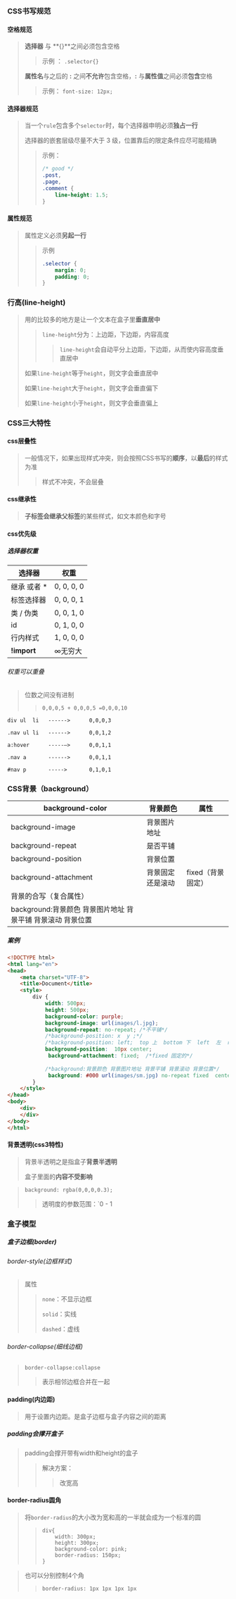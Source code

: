 ### CSS书写规范

#### 空格规范

> **选择器** 与 **{}**之间必须包含空格
>
> > 示例 ： `.selector{}`
>
> **属性名**与之后的 **:** 之间**不允许**包含空格，**:** 与**属性值**之间必须**包含**空格
>
> > 示例： `font-size: 12px;`

#### 选择器规范

> 当一个`rule`包含多个`selector`时，每个选择器申明必须**独占一行**
>
> 选择器的嵌套层级尽量不大于 3 级，位置靠后的限定条件应尽可能精确
>
> > 示例：
> >
> > ```css
> > /* good */
> > .post,
> > .page,
> > .comment {
> >     line-height: 1.5;
> > }
> > ```

#### 属性规范

> 属性定义必须**另起一行**
>
> > 示例
> >
> > ```css
> > .selector {
> >     margin: 0;
> >     padding: 0;
> > }
> > ```



### 行高(line-height)

> 用的比较多的地方是让一个文本在盒子里**垂直居中**
>
> > `line-height`分为：上边距，下边距，内容高度
> >
> > > `line-height`会自动平分上边距，下边距，从而使内容高度垂直居中
>
> 如果`line-height`等于`height`，则文字会垂直居中
>
> 如果`line-height`大于`height`，则文字会垂直偏下
>
> 如果`line-height`小于`height`，则文字会垂直偏上



### CSS三大特性

#### css层叠性

> 一般情况下，如果出现样式冲突，则会按照CSS书写的**顺序**，以**最后**的样式为准
>
> > 样式不冲突，不会层叠

#### css继承性

> **子标签会继承父标签**的某些样式，如文本颜色和字号

#### css优先级

##### 选择器权重

| 选择器      | 权重       |
| ----------- | ---------- |
| 继承 或者 * | 0, 0, 0, 0 |
| 标签选择器  | 0, 0, 0, 1 |
| 类 / 伪类   | 0, 0, 1, 0 |
| id          | 0, 1, 0, 0 |
| 行内样式    | 1, 0, 0, 0 |
| **!import** | ∞无穷大    |

###### 权重可以重叠

> 位数之间没有进制
>
> > `0,0,0,5 + 0,0,0,5 =0,0,0,10`

```
div ul  li   ------>      0,0,0,3

.nav ul li   ------>      0,0,1,2

a:hover      -----—>      0,0,1,1

.nav a       ------>      0,0,1,1   

#nav p       ----->       0,1,0,1
```



### CSS背景（background）

| background-color                                            | 背景颜色         | 属性              |
| ----------------------------------------------------------- | ---------------- | ----------------- |
| background-image                                            | 背景图片地址     |                   |
| background-repeat                                           | 是否平铺         |                   |
| background-position                                         | 背景位置         |                   |
| background-attachment                                       | 背景固定还是滚动 | fixed（背景固定） |
| 背景的合写（复合属性）                                      |                  |                   |
| background:背景颜色 背景图片地址 背景平铺 背景滚动 背景位置 |                  |                   |

##### 案例

```html
<!DOCTYPE html>
<html lang="en">
<head>
	<meta charset="UTF-8">
	<title>Document</title>
	<style>
		div {
			width: 500px;
			height: 500px;
			background-color: purple;
			background-image: url(images/l.jpg);
			background-repeat: no-repeat; /*不平铺*/
			/*background-position: x  y ;*/
			/*background-position: left;  top 上  bottom 下  left  左  right  右 */
			background-position:  10px center;
             background-attachment: fixed;  /*fixed 固定的*/
            
    		/*background:背景颜色 背景图片地址 背景平铺 背景滚动 背景位置*/
             background: #000 url(images/sm.jpg) no-repeat fixed  center top ;
		}
	</style>
</head>
<body>
	<div>
	</div>
</body>
</html>
```

#### 背景透明(css3特性)

> 背景半透明之是指盒子**背景半透明**
>
> 盒子里面的**内容不受影响**

> `background: rgba(0,0,0,0.3);`
>
> > 透明度的参数范围：`0 - 1
>
> > 

### 盒子模型

##### 盒子边框(border)

###### border-style(边框样式)

> 属性
>
> > `none`：不显示边框
> >
> > `solid`：实线
> >
> > `dashed`：虚线

###### border-collapse(细线边框)

> `border-collapse:collapse`
>
> > 表示相邻边框合并在一起

#### padding(内边距)

> 用于设置内边距。是盒子边框与盒子内容之间的距离

##### padding会撑开盒子

> padding会撑开带有width和height的盒子
>
> > 解决方案：
> >
> > > 改宽高

#### border-radius圆角

> 将`border-radius`的大小改为宽和高的一半就会成为一个标准的圆
>
> > ```JS
> > div{
> > 	width: 300px;
> > 	height: 300px;
> > 	background-color: pink;
> > 	border-radius: 150px;
> > }
> > ```

> 也可以分别控制4个角
>
> > `border-radius: 1px 1px 1px 1px`

